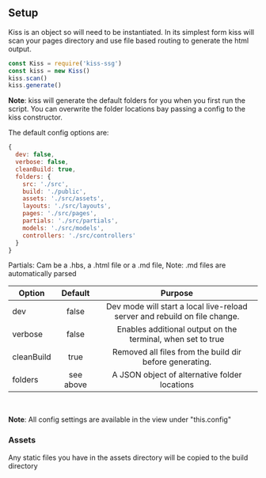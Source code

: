 ## Setup

Kiss is an object so will need to be instantiated. In its simplest form kiss will scan your pages directory and use file based routing to generate the html output.

```js
const Kiss = require('kiss-ssg')
const kiss = new Kiss()
kiss.scan()
kiss.generate()
```

**Note**: kiss will generate the default folders for you when you first run the script. You can overwrite the folder locations bay passing a config to the kiss constructor.

The default config options are:

```js
{
  dev: false,
  verbose: false,
  cleanBuild: true,
  folders: {
    src: './src',
    build: './public',
    assets: './src/assets',
    layouts: './src/layouts',
    pages: './src/pages',
    partials: './src/partials',
    models: './src/models',
    controllers: './src/controllers'
  }
}
```

Partials: Cam be a .hbs, a .html file or a .md file, Note: .md files are automatically parsed

| Option     |  Default  |                                  Purpose                                   |
| ---------- | :-------: | :------------------------------------------------------------------------: |
| dev        |   false   | Dev mode will start a local live-reload server and rebuild on file change. |
| verbose    |   false   |        Enables additional output on the terminal, when set to true         |
| cleanBuild |   true    |          Removed all files from the build dir before generating.           |
| folders    | see above |               A JSON object of alternative folder locations                |

<br />

**Note**: All config settings are available in the view under "this.config"

### Assets

Any static files you have in the assets directory will be copied to the build directory
